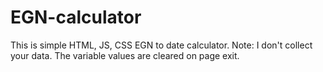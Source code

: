 # EGN-calculator
This is simple HTML, JS, CSS EGN to date calculator. Note: I don't collect your data. The variable values ​​are cleared on page exit.
